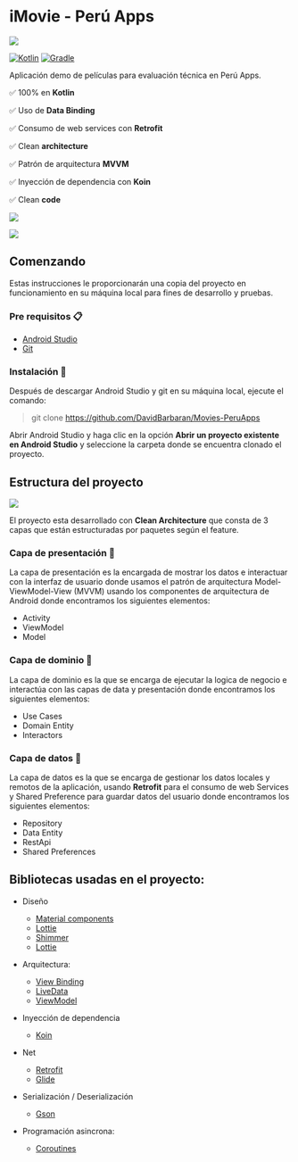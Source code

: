 # iMovie - Perú Apps

![](https://i.imgur.com/ZYqKOvF.png)

[![Kotlin](https://img.shields.io/badge/kotlin-1.3.72-blue.svg)](http://kotlinlang.org) [![Gradle](https://img.shields.io/badge/gradle-6.1.1-%2366DCB8.svg)](https://developer.android.com/studio/releases/gradle-plugin)

Aplicación demo de películas para evaluación técnica en Perú Apps.

:white_check_mark: 100% en **Kotlin**

:white_check_mark: Uso de **Data Binding**

:white_check_mark: Consumo de web services con **Retrofit**

:white_check_mark: Clean **architecture**

:white_check_mark: Patrón de arquitectura **MVVM**

:white_check_mark: Inyección de dependencia con **Koin**

:white_check_mark: Clean **code**

[![](https://i.imgur.com/hqAmSG1.png)](https://youtu.be/zjANR00j2v0)

[![](https://i.imgur.com/hkwCACZ.png)](https://firebasestorage.googleapis.com/v0/b/davidbarbarandev.appspot.com/o/iMovie-PeruApps.apk?alt=media&token=a6670457-8ae7-445d-8554-0c3e05bcf9b9)

## Comenzando
  
Estas instrucciones le proporcionarán una copia del proyecto en funcionamiento en su máquina local para fines de desarrollo y pruebas.
  
### Pre requisitos 📋  
- [Android Studio](https://developer.android.com/studio/)  
- [Git](https://git-scm.com/downloads)  
  
### Instalación 🔧  
Después de descargar Android Studio y git en su máquina local, ejecute el comando: 

> git clone https://github.com/DavidBarbaran/Movies-PeruApps 

Abrir Android Studio y haga clic en la opción **Abrir un proyecto existente en Android Studio** y seleccione la carpeta donde se encuentra clonado el proyecto.

## Estructura del proyecto

![](https://i.imgur.com/rFphocL.png)

El proyecto esta desarrollado con **Clean Architecture** que consta de 3 capas que están estructuradas por paquetes según el feature.

### Capa de presentación :iphone:
La capa de presentación es la encargada de mostrar los datos e interactuar con la interfaz de usuario donde usamos el patrón de arquitectura Model-ViewModel-View (MVVM) usando los componentes de arquitectura de Android donde encontramos los siguientes elementos: 

- Activity
- ViewModel
- Model

### Capa de dominio :large_orange_diamond:
La capa de dominio es la que se encarga de ejecutar la logica de negocio e interactúa con las capas de data y presentación donde encontramos los siguientes elementos:

- Use Cases
- Domain Entity
- Interactors

### Capa de datos :open_file_folder:
La capa de datos es la que se encarga de gestionar los datos locales y remotos de la aplicación, usando **Retrofit** para el consumo de web Services y Shared Preference para guardar datos del usuario donde encontramos los siguientes elementos:

- Repository
- Data Entity
- RestApi
- Shared Preferences
  
## Bibliotecas usadas en el proyecto:

- Diseño
	- [Material components](https://material.io/develop/android/docs/getting-started)
	- [Lottie](https://github.com/airbnb/lottie-android)
	- [Shimmer](https://github.com/facebook/shimmer-android)
	- [Lottie](https://github.com/airbnb/lottie-android)

- Arquitectura:
	- [View Binding](https://developer.android.com/topic/libraries/view-binding)  
	- [LiveData](https://developer.android.com/topic/libraries/architecture/livedata)  
	- [ViewModel](https://developer.android.com/topic/libraries/architecture/viewmodel)  

- Inyección de dependencia
	- [Koin](https://github.com/InsertKoinIO/koin)

 - Net
	- [Retrofit](https://github.com/square/retrofit)
	- [Glide](https://github.com/bumptech/glide)

- Serialización / Deserialización
	- [Gson](https://github.com/google/gson)
	 
- Programación asincrona:
	- [Coroutines](https://github.com/Kotlin/kotlinx.coroutines)
